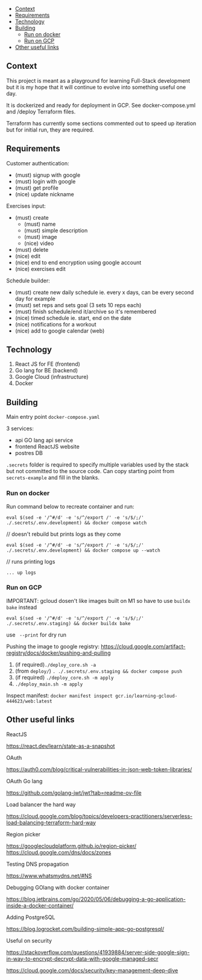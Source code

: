 - [Context](#context)
- [Requirements](#requirements)
- [Technology](#technology)
- [Building](#building)
  - [Run on docker](#run-on-docker)
  - [Run on GCP](#run-on-gcp)
- [Other useful links](#other-useful-links)

## Context

This project is meant as a playground for learning Full-Stack development but it is my hope that it will continue to evolve into something useful one day.

It is dockerized and ready for deployment in GCP.
See docker-compose.yml and /deploy Terraform files.

Terraform has currently some sections commented out to speed up iteration but for initial run, they are required.

## Requirements<a name="reqs"></a>

Customer authentication:
  - (must) signup with google
  - (must) login with google
  - (must) get profile
  - (nice) update nickname

Exercises input:
  - (must) create
      - (must) name
      - (must) simple description
      - (must) image
      - (nice) video
  - (must) delete
  - (nice) edit
  - (nice) end to end encryption using google account
  - (nice) exercises edit

Schedule builder:
  - (must) create new daily schedule
      ie. every x days, can be every second day for example
  - (must) set reps and sets goal (3 sets 10 reps each)
  - (must) finish schedule/end it/archive so it's remembered
  - (nice) timed schedule
      ie. start, end on the date
  - (nice) notifications for a workout
  - (nice) add to google calendar (web)


## Technology<a name="technology"></a>

1. React JS for FE (frontend)
2. Go lang for BE (backend)
3. Google Cloud (infrastructure)
4. Docker

## Building<a name="building"></a>

Main entry point `docker-compose.yaml`

3 services:
 - api
    GO lang api service
 - frontend
    ReactJS website
 - postres DB

`.secrets` folder is required to specify multiple variables used by the stack but not committed to the source code. Can copy starting point from `secrets-example` and fill in the blanks.

### Run on docker<a name="run-docker"></a>

Run command below to recreate container and run:

`eval $(sed -e '/^#/d' -e 's/^/export /' -e 's/$/;/' ./.secrets/.env.development) && docker compose watch`

// doesn't rebuild but prints logs as they come

`eval $(sed -e '/^#/d' -e 's/^/export /' -e 's/$/;/' ./.secrets/.env.development) && docker compose up --watch`

// runs printing logs

`... up logs`


### Run on GCP<a name="run-gcp"></a>

IMPORTANT: gcloud dosen't like images built on M1 so have to use `buildx bake` instead

`eval $(sed -e '/^#/d' -e 's/^/export /' -e 's/$/;/' ./.secrets/.env.staging) && docker buildx bake`

use ` --print` for dry run

Pushing the image to google registry:
https://cloud.google.com/artifact-registry/docs/docker/pushing-and-pulling

1. (if required)`./deploy_core.sh -a`
2. (from `deploy/`) `. ./.secrets/.env.staging && docker compose push`
3. (if required) `./deploy_core.sh -m apply`
4. `./deploy_main.sh -m apply`


Inspect manifest: `docker manifest inspect gcr.io/learning-gcloud-444623/web:latest`

## Other useful links<a name="links"></a>

ReactJS

https://react.dev/learn/state-as-a-snapshot

OAuth

https://auth0.com/blog/critical-vulnerabilities-in-json-web-token-libraries/

OAuth Go lang

https://github.com/golang-jwt/jwt?tab=readme-ov-file


Load balancer the hard way

https://cloud.google.com/blog/topics/developers-practitioners/serverless-load-balancing-terraform-hard-way

Region picker

https://googlecloudplatform.github.io/region-picker/
https://cloud.google.com/dns/docs/zones

Testing DNS propagation

https://www.whatsmydns.net/#NS

Debugging GOlang with docker container

https://blog.jetbrains.com/go/2020/05/06/debugging-a-go-application-inside-a-docker-container/

Adding PostgreSQL

https://blog.logrocket.com/building-simple-app-go-postgresql/

Useful on security

https://stackoverflow.com/questions/41939884/server-side-google-sign-in-way-to-encrypt-decrypt-data-with-google-managed-secr


https://cloud.google.com/docs/security/key-management-deep-dive